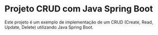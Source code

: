 # Projeto CRUD com Java Spring Boot

Este projeto é um exemplo de implementação de um CRUD (Create, Read, Update, Delete) utilizando Java Spring Boot.
